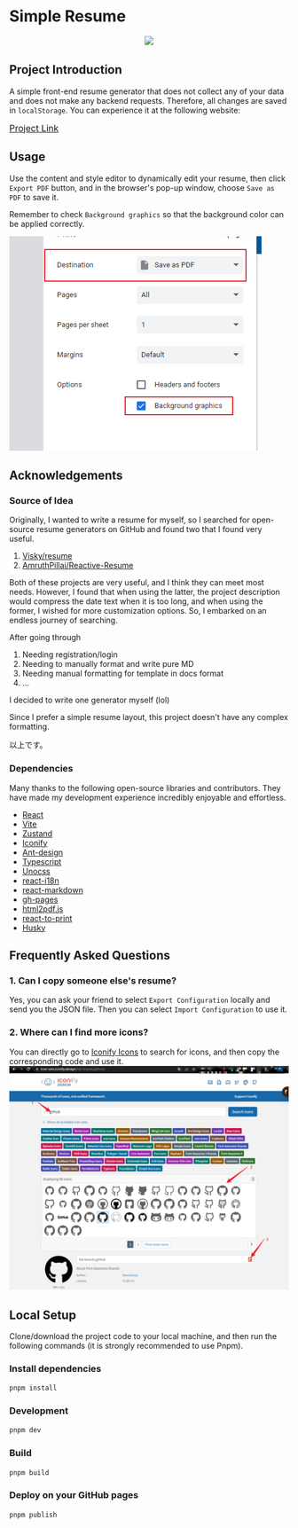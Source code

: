 # Simple Resume
<p align="center">
  <a href="https://github.com/evankwolf/simple-resume/blob/main/README.md"><img src="https://img.shields.io/badge/lang-zh_CN-green.svg" /></a>
</p>

## Project Introduction
A simple front-end resume generator that does not collect any of your data and does not make any backend requests. Therefore, all changes are saved in `localStorage`. You can experience it at the following website:

<a style="font-size: 16px;" href="https://evankwolf.github.io/simple-resume/" target="_black">Project Link</a>

## Usage
Use the content and style editor to dynamically edit your resume, then click `Export PDF` button, and in the browser's pop-up window, choose `Save as PDF` to save it.

Remember to check `Background graphics` so that the background color can be applied correctly.


<img src="./src/assets/guide-1.png" />

## Acknowledgements
### Source of Idea
Originally, I wanted to write a resume for myself, so I searched for open-source resume generators on GitHub and found two that I found very useful.

1. [Visky/resume](https://github.com/visiky/resume)
2. [AmruthPillai/Reactive-Resume](https://github.com/AmruthPillai/Reactive-Resume)

Both of these projects are very useful, and I think they can meet most needs. However, I found that when using the latter, the project description would compress the date text when it is too long, and when using the former, I wished for more customization options. So, I embarked on an endless journey of searching.

After going through

1. Needing registration/login
2. Needing to manually format and write pure MD
3. Needing manual formatting for template in docs format
4. ...

I decided to write one generator myself (lol)

Since I prefer a simple resume layout, this project doesn't have any complex formatting.

以上です。

### Dependencies
Many thanks to the following open-source libraries and contributors. They have made my development experience incredibly enjoyable and effortless.

- [React](https://react.dev/)
- [Vite](https://vitejs.dev/)
- [Zustand](https://github.com/pmndrs/zustand)
- [Iconify](https://iconify.design/)
- [Ant-design](https://ant.design/)
- [Typescript](https://github.com/microsoft/TypeScript/)
- [Unocss](https://unocss.dev/)
- [react-i18n](https://react.i18next.com/)
- [react-markdown](https://github.com/remarkjs/react-markdown)
- [gh-pages](https://github.com/tschaub/gh-pages)
- [html2pdf.js](https://github.com/eKoopmans/html2pdf.js)
- [react-to-print](https://github.com/gregnb/react-to-print)
- [Husky](https://github.com/typicode/husky)

## Frequently Asked Questions
### 1. Can I copy someone else's resume?
Yes, you can ask your friend to select `Export Configuration` locally and send you the JSON file. Then you can select `Import Configuration` to use it.

### 2. Where can I find more icons?
You can directly go to [Iconify Icons](https://icon-sets.iconify.design/) to search for icons, and then copy the corresponding code and use it.
<img src="./src/assets/icon-guide.png" />

## Local Setup
Clone/download the project code to your local machine, and then run the following commands (it is strongly recommended to use Pnpm).

### Install dependencies
```bash
pnpm install


```

### Development
```bash
pnpm dev
```

### Build
```bash
pnpm build
```

### Deploy on your GitHub pages
```bash
pnpm publish
```
